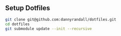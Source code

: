 ## Setup Dotfiles
```bash
git clone git@github.com:dannyrandall/dotfiles.git
cd dotfiles
git submodule update --init --recursive
```
